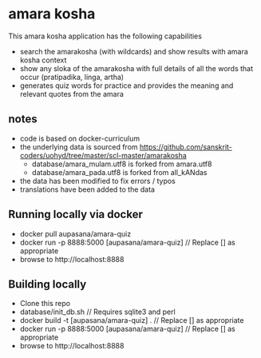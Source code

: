 # amara kosha

This amara kosha application has the following capabilities

- search the amarakosha (with wildcards) and show results with amara kosha context
- show any sloka of the amarakosha with full details of all the words that occur (pratipadika, linga, artha)
- generates quiz words for practice and provides the meaning and relevant quotes from the amara

## notes

- code is based on docker-curriculum
- the underlying data is sourced from https://github.com/sanskrit-coders/uohyd/tree/master/scl-master/amarakosha
  - database/amara_mulam.utf8 is forked from amara.utf8
  - database/amara_pada.utf8 is forked from all_kANdas
- the data has been modified to fix errors / typos
- translations have been added to the data

## Running locally via docker

- docker pull aupasana/amara-quiz
- docker run -p 8888:5000 [aupasana/amara-quiz]           // Replace [] as appropriate
- browse to http://localhost:8888

## Building locally

- Clone this repo
- database/init_db.sh                                     // Requires sqlite3 and perl
- docker build -t [aupasana/amara-quiz] .                 // Replace [] as appropriate
- docker run -p 8888:5000 [aupasana/amara-quiz]           // Replace [] as appropriate
- browse to http://localhost:8888
